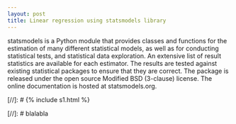 ```yaml
---
layout: post
title: Linear regression using statsmodels library
---
```


statsmodels is a Python module that provides classes and functions for the estimation of many different statistical models, as well as for conducting statistical tests, and statistical data exploration. An extensive list of result statistics are available for each estimator. The results are tested against existing statistical packages to ensure that they are correct. The package is released under the open source Modified BSD (3-clause) license. The online documentation is hosted at statsmodels.org.


[//]: #  {% include s1.html %}

[//]: # blalabla
